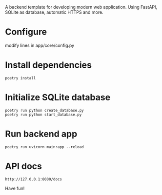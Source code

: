 

A backend template for developing modern web application. Using FastAPI, SQLite as database, automatic HTTPS and more.

# Configure

   modify lines in app/core/config.py

# Install dependencies

    poetry install

# Initialize SQLite database

    poetry run python create_database.py
    poetry run python start_database.py

# Run backend app

    poetry run uvicorn main:app --reload

# API docs
    http://127.0.0.1:8000/docs

Have fun!
